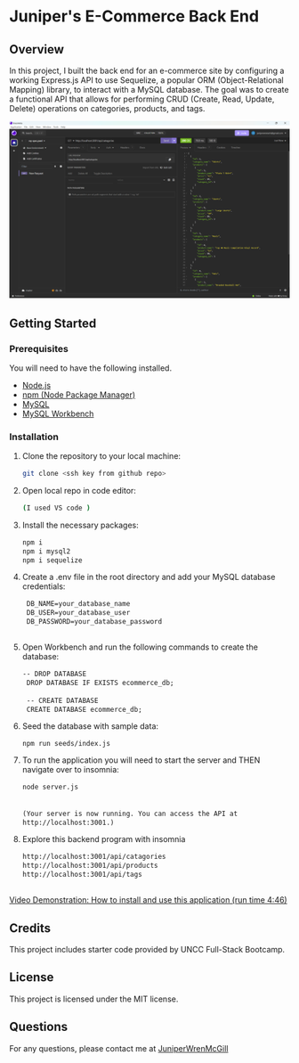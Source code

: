 # Juniper's E-Commerce Back End

## Overview

In this project, I built the back end for an e-commerce site by configuring a working Express.js API to use Sequelize, a popular ORM (Object-Relational Mapping) library, to interact with a MySQL database. The goal was to create a functional API that allows for performing CRUD (Create, Read, Update, Delete) operations on categories, products, and tags.


![Application Screenshot](img/Finished.png)


## Getting Started

### Prerequisites

You will need to have the following installed. 

- [Node.js](https://nodejs.org/)
- [npm (Node Package Manager)](https://www.npmjs.com/)
- [MySQL](https://www.mysql.com/)
- [MySQL Workbench](https://www.mysql.com/products/workbench/)

### Installation

1. Clone the repository to your local machine:

   ```bash
   git clone <ssh key from github repo>

2. Open local repo in code editor:

   ```bash
   (I used VS code )

3. Install the necessary packages:

   ```integrated terminal 
   npm i
   npm i mysql2
   npm i sequelize 

4. Create a .env file in the root directory and add your MySQL database credentials:


   ```env
    DB_NAME=your_database_name
    DB_USER=your_database_user
    DB_PASSWORD=your_database_password


5. Open Workbench and run the following commands to create the database:

   ```workbench
   -- DROP DATABASE
    DROP DATABASE IF EXISTS ecommerce_db;

    -- CREATE DATABASE
    CREATE DATABASE ecommerce_db;

6. Seed the database with sample data:

   ```integrated terminal 
   npm run seeds/index.js

5. To run the application you will need to start the server and THEN navigate over to insomnia:

   ```integrated terminal 
   node server.js 


   (Your server is now running. You can access the API at http://localhost:3001.)

6. Explore this backend program with insomnia
   ``` insomnia
   http://localhost:3001/api/catagories
   http://localhost:3001/api/products
   http://localhost:3001/api/tags

   
[Video Demonstration: How to install and use this application (run time 4:46)](https://drive.google.com/file/d/1ITeqT2yn9MVW296IuBpRRbtV7zGEr-ZV/view)

## Credits
This project includes starter code provided by UNCC Full-Stack Bootcamp.

## License
This project is licensed under the MIT license. 

## Questions
For any questions, please contact me at [JuniperWrenMcGill](https://github.com/JuniperWrenMcGill)
